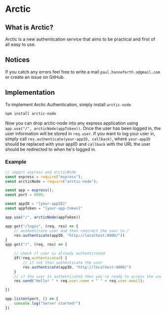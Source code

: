 # Arctic

## What is Arctic?
Arctic is a new authentication service that aims to be practical and first of all easy to use.

## Notices
If you catch any errors feel free to write a mail `paul.hanneforth.o@gmail.com` or create an issue on GitHub.

## Implementation
To implement Arctic Authentication, simply install `arctic-node`
```sh
npm install arctic-node
```
Now you can drop arctic-node into any express application using `app.use("/", arcticNode(appToken))`.
Once the user has been logged in, the user information will be stored in `req.user`. If you want to log your user in, simply call `res.authenticate(your-appID, callback)`, where `your-appID` should be replaced with your appID and `callback` with the URL the user should be redirected to when he's logged in.
### Example
```js
// import express and arcticNode
const express = require("express");
const arcticNode = require("arctic-node");

const app = express();
const port = 4000;

const appID = "[your-appID]"
const appToken = "[your-app-token]"

app.use("/", arcticNode(appToken))

app.get("/login", (req, res) => {
    // authenticate user and then redirect the user to /
    res.authenticate(appID, "http://localhost:4000/"))
}
app.get("/", (req, res) => {

    // check if user is already authenticated
    if(!req.authenticated) {
        // if not than authenticate the user
        res.authenticate(appID, "http://localhost:4000/")
    }
    // if the user is authenticated then you're ready to access the user information
    res.send("Hello! " + req.user.name + " " + req.user.email);

})

app.listen(port, () => {
    console.log("Server started!")
})
```
